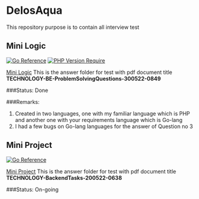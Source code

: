 # DelosAqua

This repository purpose is to contain all interview test

## Mini Logic
[![Go Reference](https://pkg.go.dev/badge/golang.org/x/image.svg)](https://go.dev/) [![PHP Version Require](http://poser.pugx.org/kuttitasks/php/require/php)](https://www.php.net/)

[Mini Logic](https://github.com/fajriardiansyahh/DelosAqua/tree/master/MiniLogic) This is the answer folder for test with pdf document title **TECHNOLOGY-BE-ProblemSolvingQuestions-300522-0849**

###Status: 
Done

###Remarks: 
1. Created in two languages, one with my familiar language which is PHP and another one with your requirements language which is Go-lang
2. I had a few bugs on Go-lang languages for the answer of Question no 3

## Mini Project
[![Go Reference](https://pkg.go.dev/badge/golang.org/x/image.svg)](https://go.dev/)

[Mini Project](https://github.com/fajriardiansyahh/DelosAqua/tree/master/MiniProject) This is the answer folder for test with pdf document title **TECHNOLOGY-BackendTasks-200522-0638**

###Status: 
On-going
